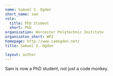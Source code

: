 ```yaml
---
name: Samuel S. Ogden
short_name: sam
role:
  title: PhD Student
  short: PhD
organization: Worcester Polytechnic Institute
organizaton_short: WPI
homepage: http://www.samogden.net/
title: Samuel S. Ogden

layout: author
---
```


Sam is now a PhD student, not just a code monkey.